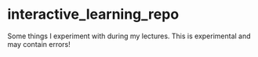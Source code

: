 # interactive_learning_repo
Some things I experiment with during my lectures. This is experimental and may contain errors!
